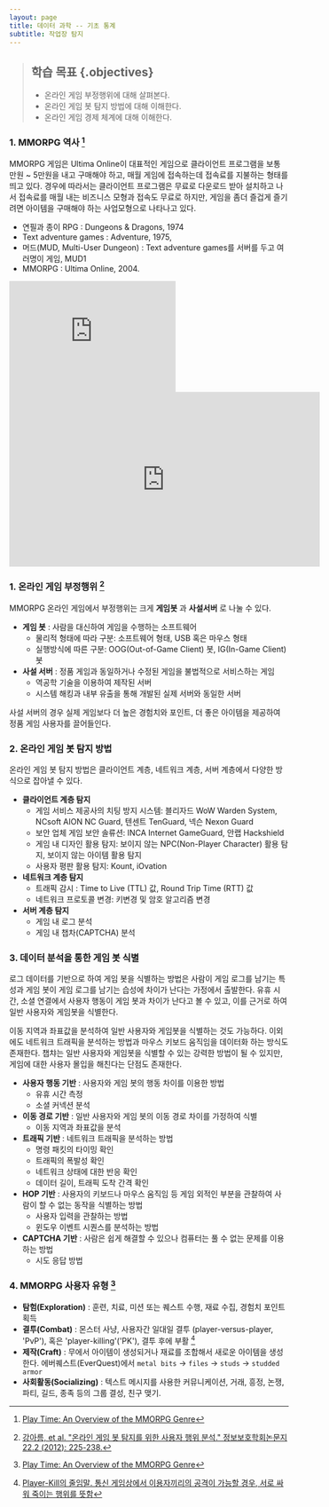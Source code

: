 ```yaml
---
layout: page
title: 데이터 과학 -- 기초 통계
subtitle: 작업장 탐지
---
```


> ## 학습 목표 {.objectives}
>
> * 온라인 게임 부정행위에 대해 살펴본다.
> * 온라인 게임 봇 탐지 방법에 대해 이해한다.
> * 온라인 게임 경제 체계에 대해 이해한다.


### 1. MMORPG 역사 [^mmorpg-type]

[^mmorpg-type]: [Play Time: An Overview of the MMORPG Genre](http://www.anthemion.org/playtime_over.html)

MMORPG 게임은 Ultima Online이 대표적인 게임으로 클라이언트 프로그램을 보통 만원 ~ 5만원을 내고 구매해야 하고,
매월 게임에 접속하는데 접속료를 지불하는 형태를 띄고 있다. 경우에 따라서는 클라이언트 프로그램은 무료로 다운로드 받아
설치하고 나서 접속료를 매월 내는 비즈니스 모형과 접속도 무료로 하지만, 게임을 좀더 즐겁게 즐기려면 
아이템을 구매해야 하는 사업모형으로 나타나고 있다.

* 연필과 종이 RPG : Dungeons & Dragons, 1974
* Text adventure games : Adventure, 1975, 
* 머드(MUD, Multi-User Dungeon) : Text adventure games를 서버를 두고 여러명이 게임, MUD1 
* MMORPG : Ultima Online, 2004.  


<iframe width="300" height="200" src="https://www.youtube.com/embed/FPSpQpx-EqU" frameborder="0" allowfullscreen></iframe>

<iframe width="560" height="315" src="https://www.youtube.com/embed/UMim_pYf3Hc" frameborder="0" allowfullscreen></iframe>


### 1. 온라인 게임 부정행위 [^detect-bot]

[^detect-bot]: [강아름, et al. "온라인 게임 봇 탐지를 위한 사용자 행위 분석." 정보보호학회논문지 22.2 (2012): 225-238.](http://ocean.kisti.re.kr/downfile/volume/kiisc/JBBHCB/2012/v22n2/JBBHCB_2012_v22n2_225.pdf)


MMORPG 온라인 게임에서 부정행위는 크게 **게임봇** 과 **사설서버** 로 나눌 수 있다.

* **게임 봇** : 사람을 대신하여 게임을 수행하는 소프트웨어
    * 물리적 형태에 따라 구분: 소프트웨어 형태, USB 혹은 마우스 형태
    * 실행방식에 따른 구분: OOG(Out-of-Game Client) 봇, IG(In-Game Client) 봇
* **사설 서버** : 정품 게임과 동일하거나 수정된 게임을 불법적으로 서비스하는 게임
    * 역공학 기술을 이용하여 제작된 서버
    * 시스템 해킹과 내부 유출을 통해 개발된 실제 서버와 동일한 서버

사설 서버의 경우 실제 게임보다 더 높은 경험치와 포인트, 더 좋은 아이템을 제공하여 정품 게임 사용자를 끌어들인다.


### 2. 온라인 게임 봇 탐지 방법

온라인 게임 봇 탐지 방법은 클라이언트 계층, 네트워크 계층, 서버 계층에서 다양한 방식으로 잡아낼 수 있다.

* **클라이언트 계층 탐지** 
    * 게임 서비스 제공사의 치팅 방지 시스템: 블리자드 WoW Warden System, NCsoft AION NC Guard, 텐센트 TenGuard, 넥슨 Nexon Guard
    * 보안 업체 게임 보안 솔류션: INCA Internet GameGuard, 안랩 Hackshield
    * 게임 내 디자인 활용 탐지: 보이지 않는 NPC(Non-Player Character) 활용 탐지, 보이지 않는 아이템 활용 탐지
    * 사용자 평판 활용 탐지: Kount, iOvation
* **네트워크 계층 탐지**
    * 트래픽 감시 : Time to Live (TTL) 값, Round Trip Time (RTT) 값    
    * 네트워크 프로토콜 변경: 키변경 및 암호 알고리즘 변경
* **서버 계층 탐지** 
    * 게임 내 로그 분석
    * 게임 내 챕차(CAPTCHA) 분석      


### 3. 데이터 분석을 통한 게임 봇 식별

로그 데이터를 기반으로 하여 게임 봇을 식별하는 방법은 사람이 게임 로그를 남기는 특성과 
게임 봇이 게임 로그를 남기는 습성에 차이가 난다는 가정에서 출발한다.
유휴 시간, 소셜 연결에서 사용자 행동이 게임 봇과 차이가 난다고 볼 수 있고, 
이를 근거로 하여 일반 사용자와 게임봇을 식별한다.

이동 지역과 좌표값을 분석하여 일반 사용자와 게임봇을 식별하는 것도 가능하다.
이외에도 네트워크 트래픽을 분석하는 방법과 마우스 키보드 움직임을 데이터화 하는 방식도 존재한다.
챕챠는 일반 사용자와 게임봇을 식별할 수 있는 강력한 방법이 될 수 있지만, 게임에 대한 사용자 몰입을 해친다는 단점도 존재한다.

* **사용자 행동 기반** : 사용자와 게임 봇의 행동 차이를 이용한 방법
    * 유휴 시간 측정
    * 소셜 커넥션 분석
* **이동 경로 기반** : 일반 사용자와 게임 봇의 이동 경로 차이를 가정하여 식별
    * 이동 지역과 좌표값을 분석
* **트래픽 기반** : 네트워크 트래픽을 분석하는 방법
    * 명령 패킷의 타이밍 확인
    * 트래픽의 폭발성 확인
    * 네트워크 상태에 대한 반응 확인
    * 데이터 길이, 트래픽 도착 간격 확인
* **HOP 기반** :  사용자의 키보드나 마우스 움직임 등 게임 외적인 부분을 관찰하여 사람이 할 수 없는 동작을 식별하는 방법   
    * 사용자 입력을 관찰하는 방법
    * 윈도우 이벤트 시퀀스를 분석하는 방법
* **CAPTCHA 기반** : 사람은 쉽게 해결할 수 있으나 컴퓨터는 풀 수 없는 문제를 이용하는 방법
    * 시도 응답 방법

### 4. MMORPG 사용자 유형 [^mmorpg-type]

* **탐험(Exploration)** : 훈련, 치료, 미션 또는 퀘스트 수행, 재료 수집, 경험치 포인트 획득
* **결투(Combat)** : 몬스터 사냥, 사용자간 일대일 결투 (player-versus-player, 'PvP'), 혹은 'player-killing'('PK'), 결투 후에 부활 [^pk-terminology]
* **제작(Craft)** : 무에서 아이템이 생성되거나 재료를 조합해서 새로운 아이템을 생성한다. 에버퀘스트(EverQuest)에서 `metal bits` &rarr; `files` &rarr; `studs` &rarr; `studded armor`
* **사회활동(Socializing)** : 텍스트 메시지를 사용한 커뮤니케이션, 거래, 흥정, 논쟁, 파티, 길드, 종족 등의 그룹 결성, 친구 맺기.



[^pk-terminology]: [Player-Kill의 줄임말. 통신 게임상에서 이용자끼리의 공격이 가능할 경우, 서로 싸워 죽이는 행위를 뜻함](http://kin.naver.com/openkr/detail.nhn?docId=64566)


